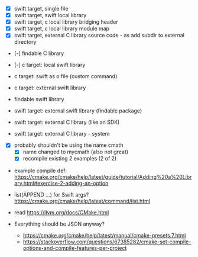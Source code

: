 - [x] swift target, single file
- [x] swift target, swift local library
- [x] swift target, c local library bridging header
- [x] swift target, c local library module map
- [x] swift target, external C library source code
        - as add subdir to external directory
- [-] findable C library
- [-] c target: local swift library

- c target: swift as o file (custom command)
- c target: external swift library
- findable swift library 
- swift target: external swift library (findable package)
- swift target: external C library (like an SDK)
- swift target: external C library - system

- [x] probably shouldn't be using the name cmath
    - [x] name changed to mycmath (also not great)
    - [x] recompile existing 2 examples (2 of 2)
- example compile def: https://cmake.org/cmake/help/latest/guide/tutorial/Adding%20a%20Library.html#exercise-2-adding-an-option

- list(APPEND ...) for Swift args? https://cmake.org/cmake/help/latest/command/list.html
- read https://llvm.org/docs/CMake.html
- Everything should be JSON anyway?
    - https://cmake.org/cmake/help/latest/manual/cmake-presets.7.html
    - https://stackoverflow.com/questions/67385282/cmake-set-compile-options-and-compile-features-per-project
